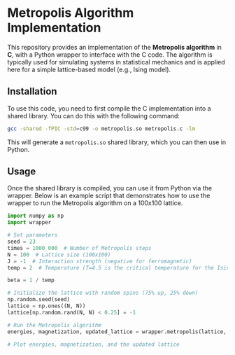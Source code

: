 # Metropolis Algorithm Implementation

This repository provides an implementation of the **Metropolis algorithm** in **C**, with a Python wrapper to interface with the C code. The algorithm is typically used for simulating systems in statistical mechanics and is applied here for a simple lattice-based model (e.g., Ising model).

## Installation

To use this code, you need to first compile the C implementation into a shared library. You can do this with the following command:

```bash
gcc -shared -fPIC -std=c99 -o metropolis.so metropolis.c -lm
```

This will generate a `metropolis.so` shared library, which you can then use in Python.

## Usage

Once the shared library is compiled, you can use it from Python via the wrapper. Below is an example script that demonstrates how to use the wrapper to run the Metropolis algorithm on a 100x100 lattice.

```python
import numpy as np
import wrapper

# Set parameters
seed = 23
times = 1000_000  # Number of Metropolis steps
N = 100  # Lattice size (100x100)
J = -1  # Interaction strength (negative for ferromagnetic)
temp = 2  # Temperature (T=4.5 is the critical temperature for the Ising model)

beta = 1 / temp

# Initialize the lattice with random spins (75% up, 25% down)
np.random.seed(seed)
lattice = np.ones((N, N))
lattice[np.random.rand(N, N) < 0.25] = -1

# Run the Metropolis algorithm
energies, magnetization, updated_lattice = wrapper.metropolis(lattice, times, beta, J, seed)

# Plot energies, magnetization, and the updated lattice
```
